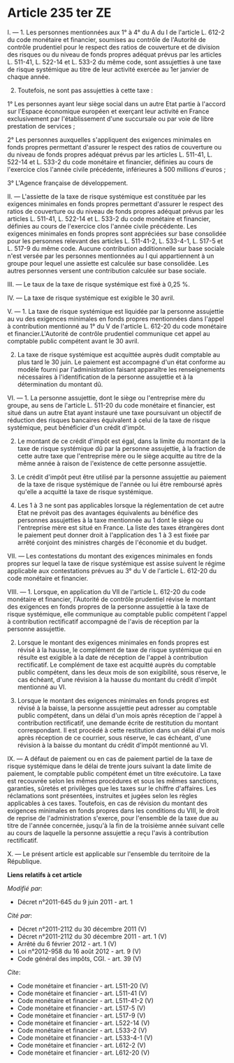 # Article 235 ter ZE

I. ― 1. Les personnes mentionnées aux 1° à 4° du A du I de l'article L. 612-2 du code monétaire et financier, soumises au
contrôle de l'Autorité de contrôle prudentiel pour le respect des ratios de couverture et de division des risques ou du
niveau de fonds propres adéquat prévus par les articles L. 511-41, L. 522-14 et L. 533-2 du même code, sont assujetties à une
taxe de risque systémique au titre de leur activité exercée au 1er janvier de chaque année. 

2. Toutefois, ne sont pas assujetties à cette taxe : 

1° Les personnes ayant leur siège social dans un autre Etat partie à l'accord sur l'Espace économique européen et exerçant
leur activité en France exclusivement par l'établissement d'une succursale ou par voie de libre prestation de services ; 

2° Les personnes auxquelles s'appliquent des exigences minimales en fonds propres permettant d'assurer le respect des ratios
de couverture ou du niveau de fonds propres adéquat prévus par les articles L. 511-41, L. 522-14 et L. 533-2 du code
monétaire et financier, définies au cours de l'exercice clos l'année civile précédente, inférieures à 500 millions d'euros ; 

3° L'Agence française de développement. 

II. ― L'assiette de la taxe de risque systémique est constituée par les exigences minimales en fonds propres permettant
d'assurer le respect des ratios de couverture ou du niveau de fonds propres adéquat prévus par les articles L. 511-41, L.
522-14 et L. 533-2 du code monétaire et financier, définies au cours de l'exercice clos l'année civile précédente. Les
exigences minimales en fonds propres sont appréciées sur base consolidée pour les personnes relevant des articles L.
511-41-2, L. 533-4-1, L. 517-5 et L. 517-9 du même code. Aucune contribution additionnelle sur base sociale n'est versée par
les personnes mentionnées au I  qui appartiennent à un groupe pour lequel une assiette est calculée sur base consolidée. Les
autres personnes versent une contribution calculée sur base sociale. 

III. ― Le taux de la taxe de risque systémique est fixé à 0,25 %. 

IV. ― La taxe de risque systémique est exigible le 30 avril.

V. ― 1. La taxe de risque systémique est liquidée par la personne assujettie au vu des exigences minimales en fonds propres
mentionnées dans l'appel à contribution mentionné au 1° du V de l'article L. 612-20 du code monétaire et financier.L'Autorité
de contrôle prudentiel communique cet appel au comptable public compétent avant le 30 avril. 

2. La taxe de risque systémique est acquittée auprès dudit comptable au plus tard le 30 juin. Le paiement est accompagné d'un
état conforme au modèle fourni par l'administration faisant apparaître les renseignements nécessaires à l'identification de
la personne assujettie et à la détermination du montant dû. 

VI. ― 1. La personne assujettie, dont le siège ou l'entreprise mère du groupe, au sens de l'article L. 511-20 du code
monétaire et financier, est situé dans un autre Etat ayant instauré une taxe poursuivant un objectif de réduction des risques
bancaires équivalent à celui de la taxe de risque systémique, peut bénéficier d'un crédit d'impôt. 

2. Le montant de ce crédit d'impôt est égal, dans la limite du montant de la taxe de risque systémique dû par la personne
assujettie, à la fraction de cette autre taxe que l'entreprise mère ou le siège acquitte au titre de la même année à raison
de l'existence de cette personne assujettie. 

3. Le crédit d'impôt peut être utilisé par la personne assujettie au paiement de la taxe de risque systémique de l'année ou
lui être remboursé après qu'elle a acquitté la taxe de risque systémique. 

4. Les 1 à 3 ne sont pas applicables lorsque la réglementation de cet autre Etat ne prévoit pas des avantages équivalents au
bénéfice des personnes assujetties à la taxe mentionnée au 1 dont le siège ou l'entreprise mère est situé en France. La liste
des taxes étrangères dont le paiement peut donner droit à l'application des 1 à 3 est fixée par arrêté conjoint des ministres
chargés de l'économie et du budget. 

VII. ― Les contestations du montant des exigences minimales en fonds propres sur lequel la taxe de risque systémique est
assise suivent le régime applicable aux contestations prévues au 3° du V de l'article L. 612-20 du code monétaire et
financier. 

VIII. ― 1. Lorsque, en application du VII de l'article L. 612-20 du code monétaire et financier, l'Autorité de contrôle
prudentiel révise le montant des exigences en fonds propres de la personne assujettie à la taxe de risque systémique, elle
communique au comptable public compétent l'appel à contribution rectificatif accompagné de l'avis de réception par la
personne assujettie. 

2. Lorsque le montant des exigences minimales en fonds propres est révisé à la hausse, le complément de taxe de risque
systémique qui en résulte est exigible à la date de réception de l'appel à contribution rectificatif. Le complément de taxe
est acquitté auprès du comptable public compétent, dans les deux mois de son exigibilité, sous réserve, le cas échéant, d'une
révision à la hausse du montant du crédit d'impôt mentionné au VI. 

3. Lorsque le montant des exigences minimales en fonds propres est révisé à la baisse, la personne assujettie peut adresser
au comptable public compétent, dans un délai d'un mois après réception de l'appel à contribution rectificatif, une demande
écrite de restitution du montant correspondant. Il est procédé à cette restitution dans un délai d'un mois après réception de
ce courrier, sous réserve, le cas échéant, d'une révision à la baisse du montant du crédit d'impôt mentionné au VI. 

IX. ― A défaut de paiement ou en cas de paiement partiel de la taxe de risque systémique dans le délai de trente jours
suivant la date limite de paiement, le comptable public compétent émet un titre exécutoire. La taxe est recouvrée selon les
mêmes procédures et sous les mêmes sanctions, garanties, sûretés et privilèges que les taxes sur le chiffre d'affaires. Les
réclamations sont présentées, instruites et jugées selon les règles applicables à ces taxes. Toutefois, en cas de révision du
montant des exigences minimales en fonds propres dans les conditions du VIII, le droit de reprise de l'administration
s'exerce, pour l'ensemble de la taxe due au titre de l'année concernée, jusqu'à la fin de la troisième année suivant celle au
cours de laquelle la personne assujettie a reçu l'avis à contribution rectificatif.

X. ― Le présent article est applicable sur l'ensemble du territoire de la République.

**Liens relatifs à cet article**

_Modifié par_:

  - Décret n°2011-645 du 9 juin 2011 - art. 1

_Cité par_:

  - Décret n°2011-2112 du 30 décembre 2011 (V)
  - Décret n°2011-2112 du 30 décembre 2011 - art. 1 (V)
  - Arrêté du 6 février 2012 - art. 1 (V)
  - Loi n°2012-958 du 16 août 2012 - art. 9 (V)
  - Code général des impôts, CGI. - art. 39 (V)

_Cite_:

  - Code monétaire et financier - art. L511-20 (V)
  - Code monétaire et financier - art. L511-41 (V)
  - Code monétaire et financier - art. L511-41-2 (V)
  - Code monétaire et financier - art. L517-5 (V)
  - Code monétaire et financier - art. L517-9 (V)
  - Code monétaire et financier - art. L522-14 (V)
  - Code monétaire et financier - art. L533-2 (V)
  - Code monétaire et financier - art. L533-4-1 (V)
  - Code monétaire et financier - art. L612-2 (V)
  - Code monétaire et financier - art. L612-20 (V)
